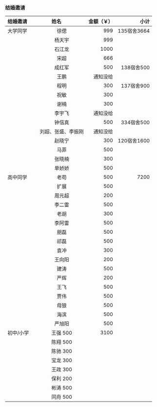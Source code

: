 ### 结婚邀请		
| 结婚邀请        | 姓名          | 金额（￥） |小计|
| ------------- |:-------------:| -----:|-----:|
| 大学同学 |徐偲	|999|135宿舍3664|
||杨天宇|	999||
||石江龙	|1000||
||宋超	|666||
||成红军|500	|138宿舍500|
||王鹏	|通知没给	|
||程明	|300|	137宿舍900|
||祝敏	|300|	
||谢楠	|300|	
||李宇飞|通知没给|	
||钟信真|500	|334宿舍500|
||刘超、张盛、李振刚	|通知没给	|
||赵晓宁|300	|120宿舍1600|
||马菲	|500|	
||张晓楠|300	|
||单娇娇|500	|
|高中同学|老苟	|500|7200|
||扩展	|500|
||周元超|200 |
||李二雷|500 |
||老胡	|300|
||李阿雷|500 |
||朋磊	|500|
||祁磊	|500|
||袁冲	|300|
||王向阳|200 |
||建涛	|500|
||严辉	|200|
||王飞	|500|
||贾伟	|500|
||母狼	|500|
||海滨	|500|
||严旭阳|500 |
|初中/小学|王强	500|3100|
||陈翔	500    |
||陈驰	300    |
||宝龙	300    |
||王政	300    |
||保利	200    |
||彬涛	500    |
||同舟	500    |

